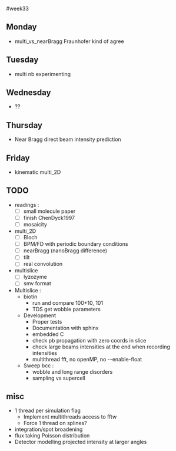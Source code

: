 #week33
## Monday
- multi_vs_nearBragg Fraunhofer kind of agree

## Tuesday
- multi nb experimenting

## Wednesday
- ??

## Thursday
- Near Bragg direct beam intensity prediction

## Friday
- kinematic multi_2D

## TODO
- readings :
    - [ ] small molecule paper
    - [ ] finish ChenDyck1997
    - [ ] mosaicity
- multi_2D
    - [ ] Bloch
    - [ ] BPM/FD with periodic boundary conditions
    - [ ] nearBragg (nanoBragg difference)
    - [ ] tilt
    - [ ] real convolution
- multislice
    - [ ] lyzozyme
    - [ ] smv format

- Multislice :
    - biotin
        - run and compare 100+10, 101
        - TDS get wobble parameters
    - Development
        - Proper tests
        - Documentation with sphinx
        - embedded C
        - check pb propagation with zero coords in slice
        - check large beams intensities at the end when recording intensities
        - multithread fft, no openMP,  no --enable-float
    - Sweep bcc :
        - wobble and long range disorders
        - sampling vs supercell

## misc
- 1 thread per simulation flag
    - Implement multithreads access to fftw
    - Force 1 thread on splines?
- integration/spot broadening
- flux taking Poisson distribution
- Detector modelling projected intensity at larger angles
